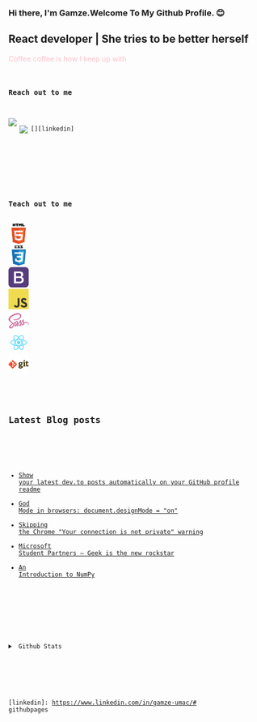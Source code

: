 
### Hi there, I'm Gamze.Welcome To My Github Profile. :blush:

## React developer | She tries to be better herself

<font color="pink"> Coffee coffee is how I keep up with <code />
</font>

### Reach out to me

[<img width="22" src="https://unpkg.com/simple-icons@v4/icons/xing.svg" align="left"/>][xing]
[<img width="22" src="https://unpkg.com/simple-icons@v4/icons/linkedin.svg" align="left"/>][linkedin]

<br />
<br />

### Teach out to me

<img src="./html.png" width="40" height="40">
<img src="./css.png" width="40" height="40">
<img src="./bootstrap.png" width="40" height="40">
<img src="./javascript.png" width="40" height="40">
<img src="./sass.png" width="40" height="40">
<img src="./react.png" width="40" height="40">
<img src="./git.png" width="40" height="40">
<br />

## Latest Blog posts
<!-- BLOG-POST-LIST:START -->
- [Show your latest dev.to posts automatically on your GitHub profile readme](https://dev.to/gautamkrishnar/show-your-latest-dev-to-posts-automatically-in-your-github-profile-readme-3nk8)
- [God Mode in browsers: document.designMode = "on"](https://dev.to/gautamkrishnar/god-mode-in-browsers-document-designmode-on-2pmo)
- [Skipping the Chrome "Your connection is not private" warning](https://dev.to/gautamkrishnar/quickbits-1-skipping-the-chrome-your-connection-is-not-private-warning-4kp1)
- [Microsoft Student Partners – Geek is the new rockstar](https://dev.to/gautamkrishnar/microsoft-student-partners--geek-is-the-new-rockstar)
- [An Introduction to NumPy](https://dev.to/gautamkrishnar/an-introduction-to-numpy)
<!-- BLOG-POST-LIST:END -->


<br />

<details>
<summary> Github Stats</summary>
<img src="https://github-readme-stats.vercel.app/api?username=gamzeumac&theme=radical">
</details>

<br />



[xing]:
https://www.xing.com/profile/Gamze_Umac/cv
[linkedin]:
https://www.linkedin.com/in/gamze-umac/# githubpages
